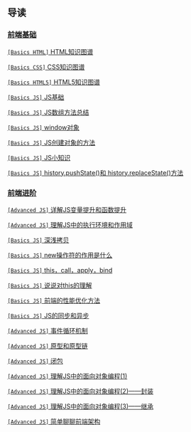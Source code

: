 ## 导读
### [前端基础](/FrontEnd/Basic/)
[`[Basics HTML]` HTML知识图谱](FrontEnd/Basic/html.md)

[`[Basics CSS]` CSS知识图谱](FrontEnd/Basic/css.md)

[`[Basics HTML5]` HTML5知识图谱](FrontEnd/Basic/html5.md)

[`[Basics JS]` JS基础](FrontEnd/Basic/js.md)

[`[Basics JS]` JS数组方法总结](FrontEnd/Basic/arrr.md)

[`[Basics JS]` window对象](FrontEnd/Basic/windows.md)

[`[Basics JS]` JS创建对象的方法](FrontEnd/Basic/createObject.md)

[`[Basics JS]` JS小知识](FrontEnd/Basic/knowtips.md)

[`[Basics JS]` history.pushState()和 history.replaceState()方法](FrontEnd/Basic/pushState.md)

### [前端进阶](/FrontEnd/Advanced/)

[`[Advanced JS]` 详解JS变量提升和函数提升](FrontEnd/Advanced/varib.md)

[`[Advanced JS]` 理解JS中的执行环境和作用域](FrontEnd/Advanced/actionScope.md)

[`[Basics JS]` 深浅拷贝](FrontEnd/Basic/copy.md)

[`[Basics JS]` new操作符的作用是什么](FrontEnd/Advanced/new.md)

[`[Basics JS]` this，call，apply，bind](FrontEnd/Advanced/thiscall.md)

[`[Basics JS]` 说说对this的理解](FrontEnd/Advanced/this.md)

[`[Basics JS]` 前端的性能优化方法](FrontEnd/Advanced/optimize.md)

[`[Basics JS]` JS的同步和异步](FrontEnd/Advanced/collection.md)

[`[Advanced JS]` 事件循环机制](FrontEnd/Advanced/closure.md)

[`[Advanced JS]` 原型和原型链](FrontEnd/Advanced/prototype.md)

[`[Advanced JS]` 闭包](FrontEnd/Advanced/bibao.md)

[`[Advanced JS]` 理解JS中的面向对象编程(1)](FrontEnd/Advanced/objfront.md)

[`[Advanced JS]` 理解JS中的面向对象编程(2)——封装](FrontEnd/Advanced/objfront.md)

[`[Advanced JS]` 理解JS中的面向对象编程(3)——继承](FrontEnd/Advanced/objfront.md)

[`[Advanced JS]` 简单聊聊前端架构](FrontEnd/Advanced/jiagou.md)
